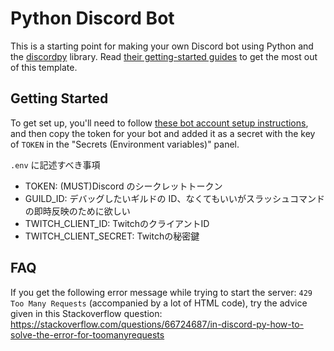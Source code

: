 # Python Discord Bot

This is a starting point for making your own Discord bot using Python and the [discordpy](https://discordpy.readthedocs.io/) library.
Read [their getting-started guides](https://discordpy.readthedocs.io/en/stable/#getting-started) to get the most out of this template.

## Getting Started

To get set up, you'll need to follow [these bot account setup instructions](https://discordpy.readthedocs.io/en/stable/discord.html),
and then copy the token for your bot and added it as a secret with the key of `TOKEN` in the "Secrets (Environment variables)" panel.

`.env` に記述すべき事項

-   TOKEN: (MUST)Discord のシークレットトークン
-   GUILD_ID: デバッグしたいギルドの ID、なくてもいいがスラッシュコマンドの即時反映のために欲しい
-   TWITCH_CLIENT_ID: TwitchのクライアントID
-   TWITCH_CLIENT_SECRET: Twitchの秘密鍵

## FAQ

If you get the following error message while trying to start the server: `429 Too Many Requests` (accompanied by a lot of HTML code),
try the advice given in this Stackoverflow question:
https://stackoverflow.com/questions/66724687/in-discord-py-how-to-solve-the-error-for-toomanyrequests
